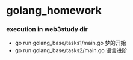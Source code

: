 # golang_homework


### execution in web3study dir 

 - go run golang_base/tasks1/main.go 梦的开始
 - go run golang_base/tasks2/main.go 语言进阶

